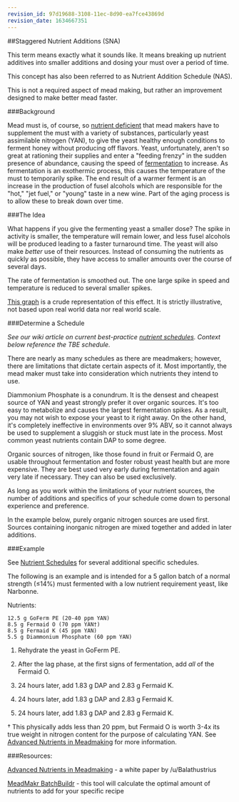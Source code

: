 ```yaml
---
revision_id: 97d19688-3108-11ec-8d90-ea7fce43869d
revision_date: 1634667351
---
```


##Staggered Nutrient Additions (SNA)

This term means exactly what it sounds like. It means breaking up nutrient additives into smaller additions and dosing your must over a period of time.

This concept has also been referred to as Nutrient Addition Schedule (NAS).

This is not a required aspect of mead making, but rather an improvement designed to make better mead faster.

###Background

Mead must is, of course, so [nutrient deficient](/r/mead/wiki/ingredients/nutrients) that mead makers have to supplement the must with a variety of substances, particularly yeast assimilable nitrogen (YAN), to give the yeast healthy enough conditions to ferment honey without producing off flavors. Yeast, unfortunately, aren't so great at rationing their supplies and enter a "feeding frenzy" in the sudden presence of abundance, causing the speed of [fermentation](/r/mead/wiki/process/fermentation) to increase. As fermentation is an exothermic process, this causes the temperature of the must to temporarily spike. The end result of a warmer ferment is an increase in the production of fusel alcohols which are responsible for the "hot," "jet fuel," or "young" taste in a new wine. Part of the aging process is to allow these to break down over time.

###The Idea

What happens if you give the fermenting yeast a smaller dose? The spike in activity is smaller, the temperature will remain lower, and less fusel alcohols will be produced leading to a faster turnaround time. The yeast will also make *better* use of their resources. Instead of consuming the nutrients as quickly as possible, they have access to smaller amounts over the course of several days.

The rate of fermentation is smoothed out. The one large spike in speed and temperature is reduced to several smaller spikes.

[This graph](http://i.imgur.com/nZXHmll.png) is a crude representation of this effect. It is strictly illustrative, not based upon real world data nor real world scale.

###Determine a Schedule

*See our wiki article on current best-practice [nutrient schedules](/r/mead/wiki/process/nutrient_schedules).  Context below reference the TBE schedule.*

There are nearly as many schedules as there are meadmakers; however, there are limitations that dictate certain aspects of it. Most importantly, the mead maker must take into consideration which nutrients they intend to use. 

Diammonium Phosphate is a conundrum. It is the densest and cheapest source of YAN and yeast strongly prefer it over organic sources. It's too easy to metabolize and causes the largest fermentation spikes. As a result, you may not wish to expose your yeast to it right away. On the other hand, it's completely ineffective in environments over 9% ABV, so it cannot always be used to supplement a sluggish or stuck must late in the process. Most common yeast nutrients contain DAP to some degree. 

Organic sources of nitrogen, like those found in fruit or Fermaid O, are usable throughout fermentation and foster robust yeast health but are more expensive. They are best used very early during fermentation and again very late if necessary. They can also be used exclusively.

As long as you work within the limitations of your nutrient sources, the number of additions and specifics of your schedule come down to personal experience and preference.

In the example below, purely organic nitrogen sources are used first. Sources containing inorganic nitrogen are mixed together and added in later additions.

###Example

See [Nutrient Schedules](https://old.reddit.com/r/mead/wiki/process/nutrient_schedules) for several additional specific schedules.

The following is an example and is intended for a 5 gallon batch of a normal strength (≤14%) must fermented with a low nutrient requirement yeast, like Narbonne.

Nutrients:

    12.5 g GoFerm PE (20-40 ppm YAN)
    8.5 g Fermaid O (70 ppm YAN†)
    8.5 g Fermaid K (45 ppm YAN)
    5.5 g Diammonium Phosphate (60 ppm YAN)

1. Rehydrate the yeast in GoFerm PE.

1. After the lag phase, at the first signs of fermentation, add *all* of the Fermaid O.

1. 24 hours later, add 1.83 g DAP and 2.83 g Fermaid K.

1. 24 hours later, add 1.83 g DAP and 2.83 g Fermaid K.

1. 24 hours later, add 1.83 g DAP and 2.83 g Fermaid K.

† This physically adds less than 20 ppm, but Fermaid O is worth 3-4x its true weight in nitrogen content for the purpose of calculating YAN. See [Advanced Nutrients in Meadmaking](/r/mead/wiki/resources/advanced_nutrients) for more information.

###Resources: 

[Advanced Nutrients in Meadmaking](https://docs.google.com/document/d/11pW-dC91OupCYKX-zld73ckg9ximXwxbmpLFOqv6JEk/edit#!) - a white paper by /u/Balathustrius

[MeadMakr BatchBuildr](http://www.meadmakr.com/batch-buildr/) - this tool will calculate the optimal amount of nutrients to add for your specific recipe